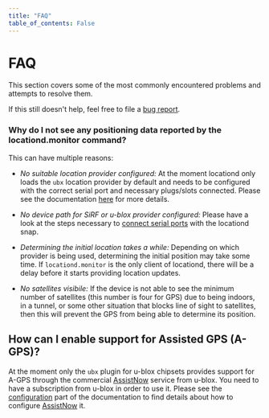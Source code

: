 ```yaml
---
title: "FAQ"
table_of_contents: False
---
```


# FAQ

This section covers some of the most commonly encountered problems and attempts
to resolve them.

If this still doesn't help, feel free to file a [bug report](report-bug.md).

### Why do I not see any positioning data reported by the locationd.monitor command?

This can have multiple reasons:

 * *No suitable location provider configured:* At the moment locationd only loads the
   `ubx` location provider by default and needs to be configured with the correct
   serial port and necessary plugs/slots connected. Please see the documentation
   [here](connect-serial-ports.md) for more details.

 * *No device path for SiRF or u-blox provider configured:* Please have a look at the
   steps necessary to [connect serial ports](connect-serial-ports.md) with the
   locationd snap.

 * *Determining the initial location takes a while:* Depending on which provider is being
   used, determining the initial position may take some time. If `locationd.monitor` is the
   only client of locationd, there will be a delay before it starts providing location updates.

 * *No satellites visibile:* If the device is not able to see the minimum number of
   satellites (this number is four for GPS) due to being indoors, in a tunnel, or some
   other situation that blocks line of sight to satellites, then this will prevent the GPS
   from being able to determine its position.

## How can I enable support for Assisted GPS (A-GPS)?

At the moment only the `ubx` plugin for u-blox chipsets provides support
for A-GPS through the commercial [AssistNow](https://www.u-blox.com/en/assistnow-lock-your-position-instantly)
service from u-blox. You need to have a subscription from u-blox in order
to use it. Please see the [configuration](reference/configuration.md) part
of the documentation to find details about how to configure [AssistNow](https://www.u-blox.com/en/assistnow-lock-your-position-instantly)
it.

